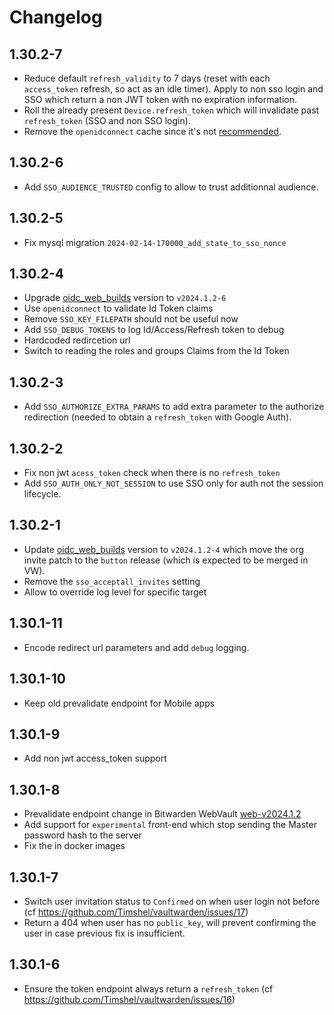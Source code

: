 # Changelog

## 1.30.2-7

 - Reduce default `refresh_validity` to 7 days (reset with each `access_token` refresh, so act as an idle timer).
   Apply to non sso login and SSO which return a non JWT token with no expiration information.
 - Roll the already present `Device.refresh_token` which will invalidate past `refresh_token` (SSO and non SSO login).
 - Remove the `openidconnect` cache since it's not [recommended](https://github.com/ramosbugs/openidconnect-rs/issues/25).

## 1.30.2-6

 - Add `SSO_AUDIENCE_TRUSTED` config to allow to trust additionnal audience.

## 1.30.2-5

 - Fix mysql migration `2024-02-14-170000_add_state_to_sso_nonce`

## 1.30.2-4

 - Upgrade [oidc_web_builds](https://github.com/Timshel/oidc_web_builds) version to `v2024.1.2-6`
 - Use `openidconnect` to validate Id Token claims
 - Remove `SSO_KEY_FILEPATH` should not be useful now
 - Add `SSO_DEBUG_TOKENS` to log Id/Access/Refresh token to debug
 - Hardcoded redircetion url
 - Switch to reading the roles and groups Claims from the Id Token

## 1.30.2-3

 - Add `SSO_AUTHORIZE_EXTRA_PARAMS` to add extra parameter to the authorize redirection (needed to obtain a `refresh_token` with Google Auth).

## 1.30.2-2

 - Fix non jwt `acess_token` check when there is no `refresh_token`
 - Add `SSO_AUTH_ONLY_NOT_SESSION` to use SSO only for auth not the session lifecycle.

## 1.30.2-1

 - Update [oidc_web_builds](https://github.com/Timshel/oidc_web_builds) version to `v2024.1.2-4` which move the org invite patch to the `button` release (which is expected to be merged in VW).
 - Remove the `sso_acceptall_invites` setting
 - Allow to override log level for specific target

## 1.30.1-11

 - Encode redirect url parameters and add `debug` logging.

## 1.30.1-10

 - Keep old prevalidate endpoint for Mobile apps

## 1.30.1-9

 - Add non jwt access_token support

## 1.30.1-8

 - Prevalidate endpoint change in Bitwarden WebVault [web-v2024.1.2](https://github.com/bitwarden/clients/tree/web-v2024.1.2/apps/web)
 - Add support for `experimental` front-end which stop sending the Master password hash to the server
 - Fix the in docker images

## 1.30.1-7

 - Switch user invitation status to `Confirmed` on when user login not before (cf https://github.com/Timshel/vaultwarden/issues/17)
 - Return a 404 when user has no `public_key`, will prevent confirming the user in case previous fix is insufficient.

## 1.30.1-6

 - Ensure the token endpoint always return a `refresh_token` (cf https://github.com/Timshel/vaultwarden/issues/16)
